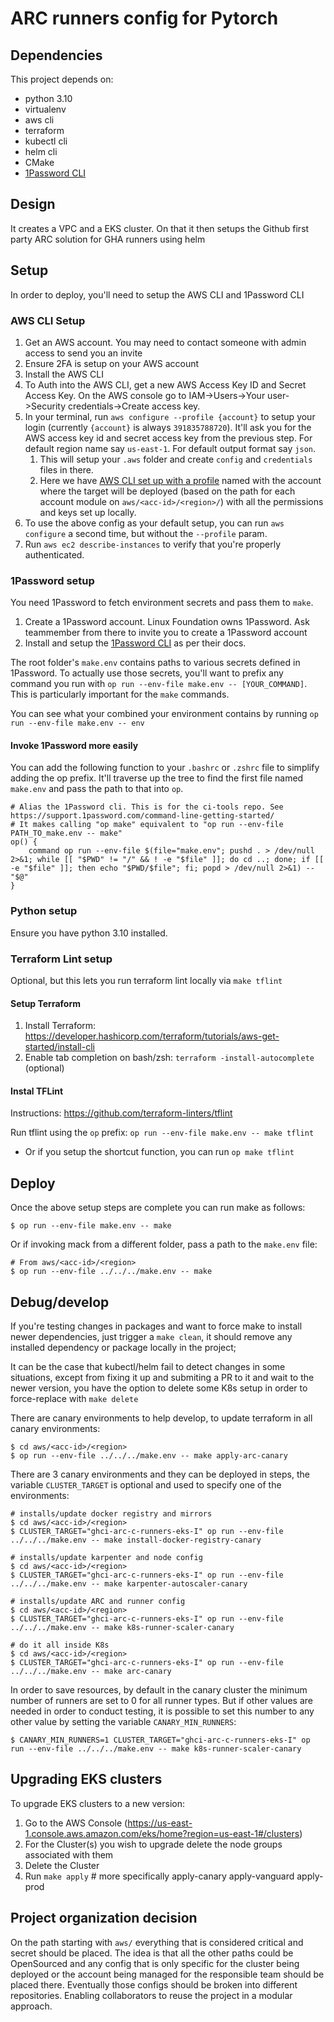 # ARC runners config for Pytorch

## Dependencies

This project depends on:

  * python 3.10
  * virtualenv
  * aws cli
  * terraform
  * kubectl cli
  * helm cli
  * CMake
  * [1Password CLI](https://developer.1password.com/docs/cli/)

## Design

It creates a VPC and a EKS cluster. On that it then setups the Github first party ARC solution for GHA runners using helm

## Setup
In order to deploy, you'll need to setup the AWS CLI and 1Password CLI

### AWS CLI Setup
1. Get an AWS account. You may need to contact someone with admin access to send you an invite
2. Ensure 2FA is setup on your AWS account
3. Install the AWS CLI
4. To Auth into the AWS CLI, get a new AWS Access Key ID and Secret Access Key. On the AWS console go to IAM->Users->Your user->Security credentials->Create access key.
5. In your terminal, run `aws configure --profile {account}` to setup your login (currently `{account}` is always `391835788720`). It'll ask you for the AWS access key id and secret access key from the previous step.  For default region name say `us-east-1`. For default output format say `json`.
    1. This will setup your `.aws` folder and create `config` and `credentials` files in there.
    2. Here we have [AWS CLI set up with a profile](https://docs.aws.amazon.com/cli/latest/userguide/cli-configure-files.html) named with the account where the target will be deployed (based on the path for each account module on `aws/<acc-id>/<region>/`) with all the permissions and keys set up locally.
6. To use the above config as your default setup, you can run `aws configure` a second time, but without the `--profile` param.
7. Run `aws ec2 describe-instances` to verify that you're properly authenticated.

### 1Password setup
You need 1Password to fetch environment secrets and pass them to `make`.

1. Create a 1Password account. Linux Foundation owns 1Password. Ask teammember from there to invite you to create a 1Password account
2. Install and setup the [1Password CLI](https://developer.1password.com/docs/cli/) as per their docs.

The root folder's `make.env` contains paths to various secrets defined in 1Password. To actually use those secrets, you'll want to prefix any command you run with `op run --env-file make.env -- [YOUR_COMMAND]`. This is particularly important for the `make` commands.

You can see what your combined your environment contains by running `op run --env-file make.env -- env`

#### Invoke 1Password more easily
You can add the following function to your `.bashrc` or `.zshrc` file to simplify adding the op prefix. It'll traverse up the tree to find the first file named `make.env` and pass the path to that into `op`.

```
# Alias the 1Password cli. This is for the ci-tools repo. See https://support.1password.com/command-line-getting-started/
# It makes calling "op make" equivalent to "op run --env-file PATH_TO_make.env -- make"
op() {
    command op run --env-file $(file="make.env"; pushd . > /dev/null 2>&1; while [[ "$PWD" != "/" && ! -e "$file" ]]; do cd ..; done; if [[ -e "$file" ]]; then echo "$PWD/$file"; fi; popd > /dev/null 2>&1) -- "$@"
}
```

### Python setup
Ensure you have python 3.10 installed.

### Terraform Lint setup
Optional, but this lets you run terraform lint locally via `make tflint`

#### Setup Terraform
1. Install Terraform: https://developer.hashicorp.com/terraform/tutorials/aws-get-started/install-cli
2. Enable tab completion on bash/zsh: `terraform -install-autocomplete` (optional)

#### Instal TFLint
Instructions: https://github.com/terraform-linters/tflint

Run tflint using the `op` prefix: `op run --env-file make.env -- make tflint`
- Or if you setup the shortcut function, you can run `op make tflint`

## Deploy
Once the above setup steps are complete you can run make as follows:

```
$ op run --env-file make.env -- make
```

Or if invoking mack from a different folder, pass a path to the `make.env` file:
```
# From aws/<acc-id>/<region>
$ op run --env-file ../../../make.env -- make
```

## Debug/develop

If you're testing changes in packages and want to force make to install newer dependencies, just trigger a `make clean`, it should remove any installed dependency or package locally in the project;

It can be the case that kubectl/helm fail to detect changes in some situations, except from fixing it up and submiting a PR to it and wait to the newer version, you have the option to delete some K8s setup in order to force-replace with `make delete`

There are canary environments to help develop, to update terraform in all canary environments:

```
$ cd aws/<acc-id>/<region>
$ op run --env-file ../../../make.env -- make apply-arc-canary
```

There are 3 canary environments and they can be deployed in steps, the variable `CLUSTER_TARGET` is optional and used to specify one of the environments:

```
# installs/update docker registry and mirrors
$ cd aws/<acc-id>/<region>
$ CLUSTER_TARGET="ghci-arc-c-runners-eks-I" op run --env-file ../../../make.env -- make install-docker-registry-canary

# installs/update karpenter and node config
$ cd aws/<acc-id>/<region>
$ CLUSTER_TARGET="ghci-arc-c-runners-eks-I" op run --env-file ../../../make.env -- make karpenter-autoscaler-canary

# installs/update ARC and runner config
$ cd aws/<acc-id>/<region>
$ CLUSTER_TARGET="ghci-arc-c-runners-eks-I" op run --env-file ../../../make.env -- make k8s-runner-scaler-canary

# do it all inside K8s
$ cd aws/<acc-id>/<region>
$ CLUSTER_TARGET="ghci-arc-c-runners-eks-I" op run --env-file ../../../make.env -- make arc-canary
```

In order to save resources, by default in the canary cluster the minimum number of runners are set to 0 for all runner types. But if other values are needed in order to conduct testing, it is possible to set this number to any other value by setting the variable `CANARY_MIN_RUNNERS`:

```
$ CANARY_MIN_RUNNERS=1 CLUSTER_TARGET="ghci-arc-c-runners-eks-I" op run --env-file ../../../make.env -- make k8s-runner-scaler-canary
```

## Upgrading EKS clusters

To upgrade EKS clusters to a new version:

1. Go to the AWS Console (https://us-east-1.console.aws.amazon.com/eks/home?region=us-east-1#/clusters)
2. For the Cluster(s) you wish to upgrade delete the node groups associated with them
3. Delete the Cluster
4. Run `make apply`  # more specifically apply-canary apply-vanguard apply-prod


## Project organization decision

On the path starting with `aws/` everything that is considered critical and secret should be placed. The idea is that all the other paths could be OpenSourced and any config that is only specific for the cluster being deployed or the account being managed for the responsible team should be placed there. Eventually those configs should be broken into different repositories. Enabling collaborators to reuse the project in a modular approach.
